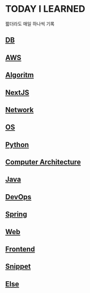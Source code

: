 # TODAY I LEARNED

짧더라도 매일 하나씩 기록

## [DB](/subjects/DB.md)

## [AWS](/subjects/AWS.md)

## [Algoritm](/subjects/Algorithm.md)

## [NextJS](/subjects/NextJS.md)

## [Network](/subjects/Network.md)

## [OS](/subjects/OS.md)

## [Python](/subjects/Python.md)

## [Computer Architecture](/subjects/Computer_Architecture.md)

## [Java](/subjects/Java.md)

## [DevOps](/subjects/Devops.md)

## [Spring](/subjects/Spring.md)

## [Web](/subjects/Web.md)

## [Frontend](/subjects/Frontend.md)

## [Snippet](/subjects/Snippet.md)

## [Else](/subjects/Else.md)
